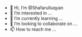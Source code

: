- 👋 Hi, I’m @Shafarulluqyan
- 👀 I’m interested in ...
- 🌱 I’m currently learning ...
- 💞️ I’m looking to collaborate on ...
- 📫 How to reach me ...

<!---
Shafarulluqyan/Shafarulluqyan is a ✨ special ✨ repository because its `README.md` (this file) appears on your GitHub profile.
You can click the Preview link to take a look at your changes.
--->
